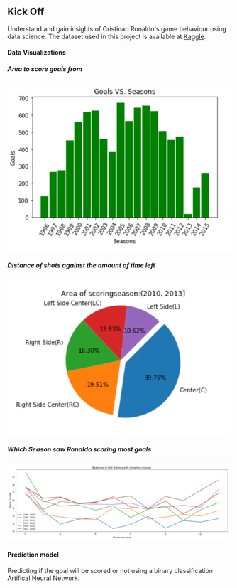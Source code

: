 ## Kick Off

Understand and gain insights of Cristinao Ronaldo's game behaviour using data science. The dataset used in this project is available at [Kaggle]( https://www.kaggle.com/kerneler/starter-cristiano7-43250438-1).

#### Data Visualizations

##### Area to score goals from

![1](images/1.png)

##### Distance of shots against the amount of time left

![2](images/2.png)

##### Which Season saw Ronaldo scoring most goals

![3](images/3.png)

#### Prediction model

Predicting if the goal will be scored or not using a binary classification Artifical Neural Network.

